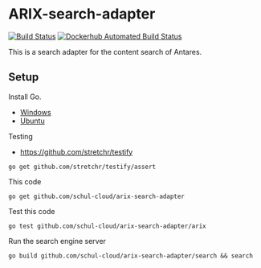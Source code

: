 ARIX-search-adapter
===================

[![Build Status](https://travis-ci.org/schul-cloud/arix-search-adapter.svg?branch=master)](https://travis-ci.org/schul-cloud/arix-search-adapter)
[![Dockerhub Automated Build Status](https://img.shields.io/docker/build/schulcloud/arix-search-adapter.svg)](https://hub.docker.com/r/schulcloud/arix-search-adapter/builds/)

This is a search adapter for the content search of Antares.

Setup
-----

Install Go.
- [Windows][setup-windows]
- [Ubuntu][setup-ubuntu]

Testing
- https://github.com/stretchr/testify
```
go get github.com/stretchr/testify/assert
```

This code
```
go get github.com/schul-cloud/arix-search-adapter
```

Test this code
```
go test github.com/schul-cloud/arix-search-adapter/arix
```

Run the search engine server
```
go build github.com/schul-cloud/arix-search-adapter/search && search
```


[setup-windows]: http://www.wadewegner.com/2014/12/easy-go-programming-setup-for-windows/
[setup-ubuntu]: https://wiki.ubuntu.com/Go
